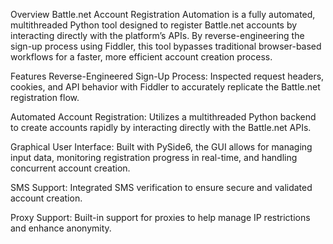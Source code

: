Overview
Battle.net Account Registration Automation is a fully automated, multithreaded Python tool designed to register Battle.net accounts by interacting directly with the platform’s APIs. By reverse-engineering the sign-up process using Fiddler, this tool bypasses traditional browser-based workflows for a faster, more efficient account creation process.

Features
Reverse-Engineered Sign-Up Process:
Inspected request headers, cookies, and API behavior with Fiddler to accurately replicate the Battle.net registration flow.

Automated Account Registration:
Utilizes a multithreaded Python backend to create accounts rapidly by interacting directly with the Battle.net APIs.

Graphical User Interface:
Built with PySide6, the GUI allows for managing input data, monitoring registration progress in real-time, and handling concurrent account creation.

SMS Support:
Integrated SMS verification to ensure secure and validated account creation.

Proxy Support:
Built-in support for proxies to help manage IP restrictions and enhance anonymity.

